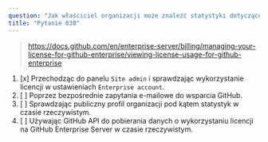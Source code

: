 ```yaml
---
question: "Jak właściciel organizacji może znaleźć statystyki dotyczące wykorzystania licencji na GitHub Enterprise Server?"
title: "Pytanie 038"
---
```


> https://docs.github.com/en/enterprise-server/billing/managing-your-license-for-github-enterprise/viewing-license-usage-for-github-enterprise
1. [x] Przechodząc do panelu `Site admin` i sprawdzając wykorzystanie licencji w ustawieniach `Enterprise account`.
1. [ ] Poprzez bezpośrednie zapytania e-mailowe do wsparcia GitHub.
1. [ ] Sprawdzając publiczny profil organizacji pod kątem statystyk w czasie rzeczywistym.
1. [ ] Używając GitHub API do pobierania danych o wykorzystaniu licencji na GitHub Enterprise Server w czasie rzeczywistym.
